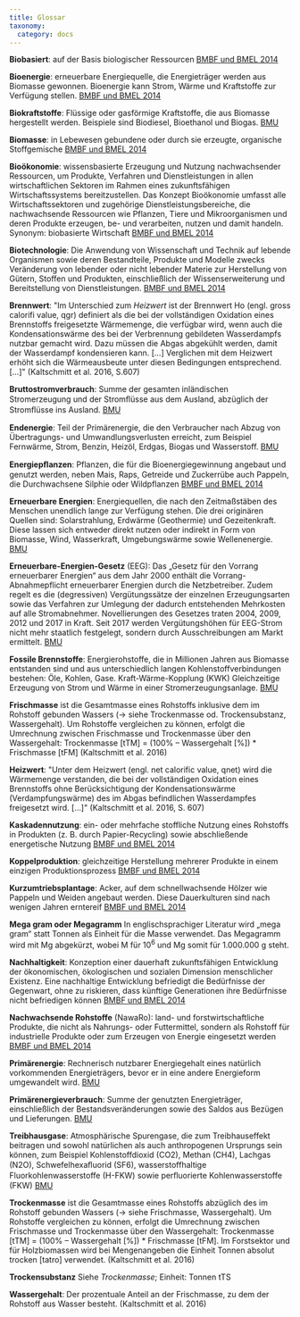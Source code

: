 ```yaml
---
title: Glossar
taxonomy:
  category: docs
---
```


**Biobasiert**: auf der Basis biologischer Ressourcen [BMBF und BMEL 2014](https://www.bmbf.de/pub/Biooekonomie_in_Deutschland.pdf)

**Bioenergie**: erneuerbare Energiequelle, die Energieträger werden aus Biomasse gewonnen. Bioenergie kann Strom, Wärme und Kraftstoffe zur Verfügung stellen. [BMBF und BMEL 2014](https://www.bmbf.de/pub/Biooekonomie_in_Deutschland.pdf)

**Biokraftstoffe**: Flüssige oder gasförmige Kraftstoffe, die aus Biomasse hergestellt werden. Beispiele sind Biodiesel, Bioethanol und Biogas. [BMU](https://www.bmu.de/fileadmin/Daten_BMU/Pools/Broschueren/klimaschutz_in_zahlen_2018_bf.pdf)

**Biomasse**: in Lebewesen gebundene oder durch sie erzeugte, organische Stoffgemische [BMBF und BMEL 2014](https://www.bmbf.de/pub/Biooekonomie_in_Deutschland.pdf)

**Bioökonomie**: wissensbasierte Erzeugung und Nutzung nachwachsender Ressourcen, um Produkte, Verfahren und Dienstleistungen in allen wirtschaftlichen Sektoren im Rahmen eines zukunftsfähigen Wirtschaftssystems bereitzustellen. Das Konzept Bioökonomie umfasst alle Wirtschaftssektoren und zugehörige Dienstleistungsbereiche, die nachwachsende Ressourcen wie Pflanzen, Tiere und Mikroorganismen und deren Produkte erzeugen, be- und verarbeiten, nutzen und damit handeln. Synonym: biobasierte Wirtschaft [BMBF und BMEL 2014](https://www.bmbf.de/pub/Biooekonomie_in_Deutschland.pdf)

**Biotechnologie**: Die Anwendung von Wissenschaft und Technik auf lebende Organismen sowie deren Bestandteile, Produkte und Modelle zwecks Veränderung von lebender oder nicht lebender Materie zur Herstellung von Gütern, Stoffen und Produkten, einschließlich der Wissenserweiterung und Bereitstellung von Dienstleistungen. [BMBF und BMEL 2014](https://www.bmbf.de/pub/Biooekonomie_in_Deutschland.pdf)

**Brennwert**: "Im Unterschied zum *Heizwert* ist der Brennwert Ho (engl. gross calorifi value, qgr) definiert als die bei der vollständigen Oxidation eines Brennstoffs freigesetzte Wärmemenge, die verfügbar wird, wenn auch die Kondensationswärme des bei der Verbrennung gebildeten Wasserdampfs nutzbar gemacht wird. Dazu müssen die Abgas abgekühlt werden, damit der Wasserdampf kondensieren kann. […] Verglichen mit dem Heizwert erhöht sich die Wärmeausbeute unter diesen Bedingungen entsprechend. […]" (Kaltschmitt et al. 2016, S.607)

**Bruttostromverbrauch**: Summe der gesamten inländischen Stromerzeugung und der Stromﬂüsse aus dem Ausland, abzüglich der Stromﬂüsse ins Ausland. [BMU](https://www.bmu.de/fileadmin/Daten_BMU/Pools/Broschueren/klimaschutz_in_zahlen_2018_bf.pdf)

**Endenergie**: Teil der Primärenergie, die den Verbraucher nach Abzug von Übertragungs- und Umwandlungsverlusten erreicht, zum Beispiel Fernwärme, Strom, Benzin, Heizöl, Erdgas, Biogas und Wasserstoff. [BMU](https://www.bmu.de/fileadmin/Daten_BMU/Pools/Broschueren/klimaschutz_in_zahlen_2018_bf.pdf)

**Energiepﬂanzen**: Pflanzen, die für die Bioenergiegewinnung angebaut und genutzt werden, neben Mais, Raps, Getreide und Zuckerrübe auch Pappeln, die Durchwachsene Silphie oder Wildpflanzen [BMBF und BMEL 2014](https://www.bmbf.de/pub/Biooekonomie_in_Deutschland.pdf)

**Erneuerbare Energien**: Energiequellen, die nach den Zeitmaßstäben des Menschen unendlich lange zur Verfügung stehen. Die drei originären Quellen sind: Solarstrahlung, Erdwärme (Geothermie) und Gezeitenkraft. Diese lassen sich entweder direkt nutzen oder indirekt in Form von Biomasse, Wind, Wasserkraft, Umgebungswärme sowie Wellenenergie. [BMU](https://www.bmu.de/fileadmin/Daten_BMU/Pools/Broschueren/klimaschutz_in_zahlen_2018_bf.pdf)

**Erneuerbare-Energien-Gesetz** (EEG): Das „Gesetz für den Vorrang erneuerbarer Energien“ aus dem Jahr 2000 enthält die Vorrang-Abnahmepflicht erneuerbarer Energien durch die Netzbetreiber. Zudem regelt es die (degressiven) Vergütungssätze der einzelnen Erzeugungsarten sowie das Verfahren zur Umlegung der dadurch entstehenden Mehrkosten auf alle Stromabnehmer. Novellierungen des Gesetzes traten 2004, 2009, 2012 und 2017 in Kraft. Seit 2017 werden Vergütungshöhen für EEG-Strom nicht mehr staatlich festgelegt, sondern durch Ausschreibungen am Markt ermittelt. [BMU](https://www.bmu.de/fileadmin/Daten_BMU/Pools/Broschueren/klimaschutz_in_zahlen_2018_bf.pdf)

**Fossile Brennstoffe**: Energierohstoffe, die in Millionen Jahren aus Biomasse entstanden sind und aus unterschiedlich langen Kohlenstoffverbindungen bestehen: Öle, Kohlen, Gase. Kraft-Wärme-Kopplung (KWK) Gleichzeitige Erzeugung von Strom und Wärme in einer Stromerzeugungsanlage. [BMU](https://www.bmu.de/fileadmin/Daten_BMU/Pools/Broschueren/klimaschutz_in_zahlen_2018_bf.pdf)

**Frischmasse** ist die Gesamtmasse eines Rohstoffs inklusive dem im Rohstoff gebunden Wassers (→ siehe Trockenmasse od. Trockensubstanz, Wassergehalt). Um Rohstoffe vergleichen zu können, erfolgt die Umrechnung zwischen Frischmasse und Trockenmasse über den Wassergehalt: Trockenmasse [tTM] = (100% – Wassergehalt [%]) * Frischmasse [tFM] (Kaltschmitt et al. 2016)

**Heizwert**: "Unter dem Heizwert (engl. net calorific value, qnet) wird die Wärmemenge verstanden, die bei der vollständigen Oxidation eines Brennstoffs ohne Berücksichtigung der Kondensationswärme (Verdampfungswärme) des im Abgas befindlichen Wasserdampfes freigesetzt wird. […]" (Kaltschmitt et al. 2016, S. 607)

**Kaskadennutzung**: ein- oder mehrfache stoffliche Nutzung eines Rohstoffs in Produkten (z. B. durch Papier-Recycling) sowie abschließende energetische Nutzung [BMBF und BMEL 2014](https://www.bmbf.de/pub/Biooekonomie_in_Deutschland.pdf)

**Koppelproduktion**: gleichzeitige Herstellung mehrerer Produkte in einem einzigen Produktionsprozess [BMBF und BMEL 2014](https://www.bmbf.de/pub/Biooekonomie_in_Deutschland.pdf)

**Kurzumtriebsplantage**: Acker, auf dem schnellwachsende Hölzer wie Pappeln und Weiden angebaut werden. Diese Dauerkulturen sind nach wenigen Jahren erntereif [BMBF und BMEL 2014](https://www.bmbf.de/pub/Biooekonomie_in_Deutschland.pdf)

**Mega gram oder Megagramm** In englischsprachiger Literatur wird „mega gram“ statt Tonnen als Einheit für die Masse verwendet. Das Megagramm wird mit Mg abgekürzt, wobei M für 10<sup>6</sup> und Mg somit für 1.000.000 g steht. 

**Nachhaltigkeit**: Konzeption einer dauerhaft zukunftsfähigen Entwicklung der ökonomischen, ökologischen und sozialen
Dimension menschlicher Existenz. Eine nachhaltige Entwicklung befriedigt die Bedürfnisse der Gegenwart, ohne zu riskieren, dass künftige Generationen ihre Bedürfnisse nicht befriedigen können [BMBF und BMEL 2014](https://www.bmbf.de/pub/Biooekonomie_in_Deutschland.pdf)

**Nachwachsende Rohstoffe** (NawaRo): land- und forstwirtschaftliche Produkte, die nicht als Nahrungs- oder Futtermittel, sondern als Rohstoff für industrielle Produkte oder zum Erzeugen von Energie eingesetzt werden [BMBF und BMEL 2014](https://www.bmbf.de/pub/Biooekonomie_in_Deutschland.pdf)

**Primärenergie**: Rechnerisch nutzbarer Energiegehalt eines natürlich vorkommenden Energieträgers, bevor er in eine andere Energieform umgewandelt wird. [BMU](https://www.bmu.de/fileadmin/Daten_BMU/Pools/Broschueren/klimaschutz_in_zahlen_2018_bf.pdf)

**Primärenergieverbrauch**: Summe der genutzten Energieträger, einschließlich der Bestandsveränderungen sowie des Saldos aus Bezügen und Lieferungen. [BMU](https://www.bmu.de/fileadmin/Daten_BMU/Pools/Broschueren/klimaschutz_in_zahlen_2018_bf.pdf)

**Treibhausgase**: Atmosphärische Spurengase, die zum Treibhauseffekt beitragen und sowohl natürlichen als auch anthropogenen Ursprungs sein können, zum Beispiel Kohlenstoffdioxid (CO2), Methan (CH4), Lachgas (N2O), Schwefelhexaﬂuorid (SF6), wasserstoffhaltige Fluorkohlenwasserstoffe (H-FKW) sowie perﬂuorierte Kohlenwasserstoffe (FKW) [BMU](https://www.bmu.de/fileadmin/Daten_BMU/Pools/Broschueren/klimaschutz_in_zahlen_2018_bf.pdf)

**Trockenmasse** ist die Gesamtmasse eines Rohstoffs abzüglich des im Rohstoff gebunden Wassers (→ siehe Frischmasse, Wassergehalt). 
Um Rohstoffe vergleichen zu können, erfolgt die Umrechnung zwischen Frischmasse und Trockenmasse über den Wassergehalt: Trockenmasse [tTM] = (100% – Wassergehalt [%]) * Frischmasse [tFM]. Im Forstsektor und für Holzbiomassen wird bei Mengenangeben die Einheit Tonnen absolut trocken [tatro] verwendet. (Kaltschmitt et al. 2016)

**Trockensubstanz** Siehe *Trockenmasse*; Einheit: Tonnen tTS

**Wassergehalt**: Der prozentuale Anteil an der Frischmasse, zu dem der Rohstoff aus Wasser besteht. (Kaltschmitt et al. 2016)


